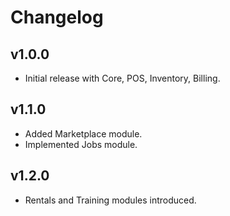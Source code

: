 # Changelog

## v1.0.0
- Initial release with Core, POS, Inventory, Billing.  

## v1.1.0
- Added Marketplace module.  
- Implemented Jobs module.  

## v1.2.0
- Rentals and Training modules introduced.  
